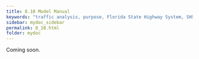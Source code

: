 ```yaml
---
title: 8.10 Model Manual
keywords: "traffic analysis, purpose, Florida State Highway System, SHS"
sidebar: mydoc_sidebar
permalink: 8_10.html
folder: mydoc
---
```


<p>
  Coming soon.
</p>